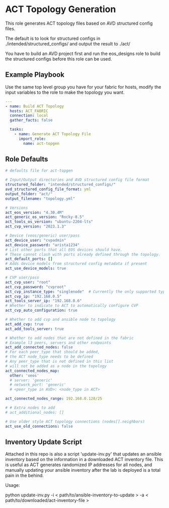 # ACT Topology Generation

This role generates ACT topology files based on AVD structured config files.

The default is to look for structured configs in ./intended/structured_configs/ and output the result to ./act/

You have to build an AVD project first and run the eos_designs role to build the structured configs before this role can be used.

## Example Playbook

Use the same top level group you have for your fabric for hosts, modify the input variables to the role to make the topology you want.

```yaml
---
- name: Build ACT Topology
  hosts: ACT_FABRIC
  connection: local
  gather_facts: false

  tasks:
    - name: Generate ACT Topology File
      import_role:
        name: act-topgen
```

## Role Defaults

```yaml
# defaults file for act-topgen

# Input/Output directories and AVD structured config file format
structured_folder: "intended/structured_configs/"
avd_structured_config_file_format: yml
output_folder: "act/"
output_filename: "topology.yml"

# Versions
act_eos_version: "4.30.4M"
act_generic_os_version: "Rocky-8.5"
act_tools_os_version: "ubuntu-2204-lts"
act_cvp_version: "2023.1.3"

# Device (veos/generic) user/pass
act_device_user: "cvpadmin"
act_device_password: "arista1234"
# List other ports that all EOS devices should have.
# These cannot clash with ports already defined through the topology.
act_default_ports: []
# Adds device models from structured config metadata if present
act_use_device_models: true

# CVP user/pass
act_cvp_user: "root"
act_cvp_password: "cvproot"
act_cvp_instance_type: "singlenode"  # Currently the only supported type
act_cvp_ip: "192.168.0.5"
act_tools_server_ip: "192.168.0.6"
# Whether to indicate to ACT to automatically configure CVP
act_cvp_auto_configuration: true

# Whether to add cvp and ansible node to topology
act_add_cvp: true
act_add_tools_server: true

# Whether to add nodes that are not defined in the fabric
# Example l3 peers, servers and other endpoints
act_add_connected_nodes: false
# For each peer_type that should be added,
# the ACT node_type needs to be defined
# Any peer_type that is not defined in this list
# will not be added as a node in the topology
act_connected_nodes_map:
  other: 'veos'
  # server: 'generic'
  # network_port: 'generic'
  # <peer_type in AVD>: <node_type in ACT>

act_connected_nodes_range: 192.168.0.128/25

# # Extra nodes to add
# act_additional_nodes: []

# Use older style ACT topology connections (nodes[].neighbors)
act_use_old_connections: false
```

## Inventory Update Script

Attached in this repo is also a script 'update-inv.py' that updates an ansible inventory based on the information in a downloaded ACT inventory file. This is useful as ACT generates randomized IP addresses for all nodes, and manually updating your ansible inventory after the lab is deployed is a total pain in the behind.

Usage:

python update-inv.py -i < path/to/ansible-inventory-to-update > -a < path/to/downloaded/act-inventory-file >